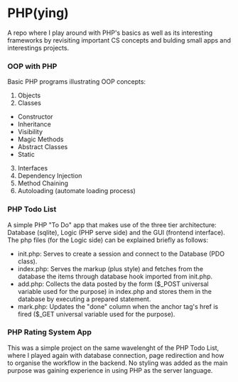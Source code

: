 # PHP(ying)

A repo where I play around with PHP's basics as well as its interesting frameworks by revisiting important CS concepts and bulding small apps and interestings projects.

### OOP with PHP

Basic PHP programs illustrating OOP concepts:

1. Objects
2. Classes
  * Constructor
  * Inheritance 
  * Visibility
  * Magic Methods
  * Abstract Classes
  * Static
3. Interfaces
4. Dependency Injection
5. Method Chaining
6. Autoloading (automate loading process)

### PHP Todo List

A simple PHP "To Do" app that makes use of the three tier architecture: Database (sqlite), Logic (PHP serve side) and the GUI (frontend interface).
The php files (for the Logic side) can be explained briefly as follows:

- init.php:  Serves to create a session and connect to the Database (PDO class).
- index.php: Serves the markup (plus style) and fetches from the database the items through database hook imported from init.php.
- add.php:   Collects the data posted by the form ($_POST universal variable used for the purpose) in index.php and stores them in the database by executing a prepared statement.
- mark.php:  Updates the "done" column when the anchor tag's href is fired ($_GET universal variable used for the purpose). 

### PHP Rating System App

This was a simple project on the same wavelenght of the PHP Todo List, where I played again with database connection, page redirection
and how to organise the workflow in the backend. No styling was added as the main purpose was gaining experience in using PHP as the 
server language.
